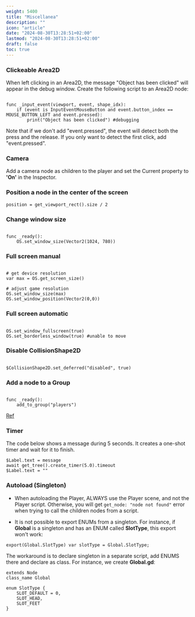 ```yaml
---
weight: 5400
title: "Miscellanea"
description: ""
icon: "article"
date: "2024-08-30T13:28:51+02:00"
lastmod: "2024-08-30T13:28:51+02:00"
draft: false
toc: true
---
```


### Clickeable Area2D

When left clicking in an Area2D, the message "Object has been clicked" will appear in the debug window. Create the following script to an Area2D node:

```gdscript

func _input_event(viewport, event, shape_idx):
    if (event is InputEventMouseButton and event.button_index == MOUSE_BUTTON_LEFT and event.pressed):
    	print("Object has been clicked") #debugging
```
Note that if we don't add "event.pressed", the event will detect both the press and the release. If you only want to detect the first click, add "event.pressed".

### Camera
Add a camera node as children to the player and set the Current property to **'On'** in the Inspector.

### Position a node in the center of the screen

```gdscript
position = get_viewport_rect().size / 2
```

### Change window size

```gdscript

func _ready():
    OS.set_window_size(Vector2(1024, 780))
```

### Full screen manual

```gdscript

# get device resolution
var max = OS.get_screen_size()

# adjust game resolution
OS.set_window_size(max)
OS.set_window_position(Vector2(0,0))
```

### Full screen automatic

```gdscript

OS.set_window_fullscreen(true)
OS.set_borderless_window(true) #unable to move
```

### Disable CollisionShape2D

```gdscript

$CollisionShape2D.set_deferred("disabled", true)
```

### Add a node to a Group

```gdscript

func _ready():
    add_to_group("players")
```

[Ref](http://docs.godotengine.org/en/latest/getting_started/step_by_step/scripting_continued.html#groups)

### Timer

The code below shows a message during 5 seconds. It creates a one-shot timer and wait for it to finish.

```gdscript
$Label.text = message
await get_tree().create_timer(5.0).timeout
$Label.text = ""
```


### Autoload (Singleton)

- When autoloading the Player, ALWAYS use the Player scene, and not the Player script. Otherwise, you will get `get_node: "node not found"` error when trying to call the children nodes from a script.

- It is not possible to export ENUMs from a singleton. For instance, if **Global** is a singleton and has an ENUM called **SlotType**, this export won't work:

```gdscript
export(Global.SlotType) var slotType = Global.SlotType;
```

The workaround is to declare singleton in a separate script, add ENUMS there and declare as class. For instance, we create **Global.gd**:

```gdscript
extends Node
class_name Global

enum SlotType {
	SLOT_DEFAULT = 0,
	SLOT_HEAD,
	SLOT_FEET
}
```
